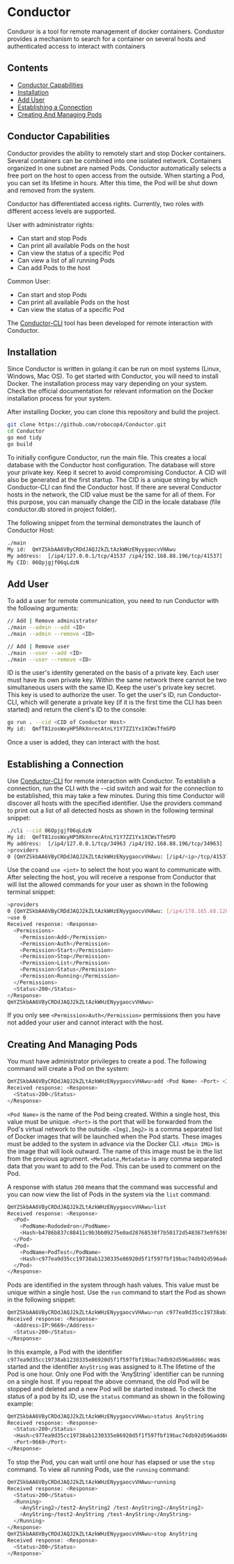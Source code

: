 # Сonductor
Conduror is a tool for remote management of docker containers. Condustor provides a mechanism to search for a container on several hosts and authenticated access to interact with containers 

## Contents
- [Conductor Capabilities](#conductor-capabilities)
- [Installation](#installation)
- [Add User](#add-user)
- [Establishing a Connection](#establishing-a-connection)
- [Creating And Managing Pods](#creating-and-managing-pods)

## Conductor Capabilities
Conductor provides the ability to remotely start and stop Docker containers. Several containers can be combined into one isolated network. Containers organized in one subnet are named Pods. Conductor automatically selects a free port on the host to open access from the outside. When starting a Pod, you can set its lifetime in hours. After this time, the Pod will be shut down and removed from the system.

Conductor has differentiated access rights. Currently, two roles with different access levels are supported.

User with administrator rights:
- Can start and stop Pods
- Can print all available Pods on the host
- Can view the status of a specific Pod
- Can view a list of all running Pods
- Can add Pods to the host
  
Common User:
- Can start and stop Pods
- Can print all available Pods on the host
- Can view the status of a specific Pod

 The [Conductor-CLI](https://github.com/robocop4/Conductor_CLI) tool has been developed for remote interaction with Conductor.

## Installation

Since Conductor is written in golang it can be run on most systems (Linux, Windows, Mac OS). To get started with Conductor, you will need to install Docker. The installation process may vary depending on your system. Check the official documentation for relevant information on the Docker installation process for your system.

After installing Docker, you can clone this repository and build the project.
```bash
git clone https://github.com/robocop4/Conductor.git
cd Conductor
go mod tidy
go build
```

To initially configure Conductor, run the main file. This creates a local database with the Conductor host configuration. The database will store your private key. Keep it secret to avoid compromising Conductor. A CID will also be generated at the first startup. The CID is a unique string by which Conductor-CLI can find the Conductor host. If there are several Conductor hosts in the network, the CID value must be the same for all of them. For this purpose, you can manually change the CID in the locale database (file conductor.db stored in project folder). 

The following snippet from the terminal demonstrates the launch of Conductor Host:

```bash
./main
My id:  QmYZSkbAA6VByCRDdJAQJ2kZLtAzkWHzENyygaocvVHAwu
My address:  [/ip4/127.0.0.1/tcp/41537 /ip4/192.168.88.196/tcp/41537]
My CID: 06Opjgjf06qLdzN
```

## Add User

To add a user for remote communication, you need to run Conductor with the following arguments:

```bash
// Add | Remove administrator
./main --admin --add <ID>
./main --admin --remove <ID>

// Add | Remove user
./main --user --add <ID>
./main --user --remove <ID>
```
ID is the user's identity generated on the basis of a private key. Each user must have its own private key. Within the same network there cannot be two simultaneous users with the same ID. Keep the user's private key secret. This key is used to authorize the user. To get the user's ID, run Conductor-CLI, which will generate a private key (if it is the first time the CLI has been started) and return the client's ID to the console:

```bash
go run . --cid <CID of Conductor Host>
My id:  QmfT81zosWxyHP5RkXnrecAtnLY1Y7ZZ1Yx1XCWsTfmSPD

```

Once a user is added, they can interact with the host.

## Establishing a Connection

Use [Conductor-CLI](https://github.com/robocop4/Conductor_CLI) for remote interaction with Conductor. To establish a connection, run the CLI with the --cid <unique identifier> switch and wait for the connection to be established, this may take a few minutes. During this time Conductor will discover all hosts with the specified identifier. Use the providers command to print out a list of all detected hosts as shown in the following terminal snippet:

```bash
./cli --cid 06Opjgjf06qLdzN
My id:  QmfT81zosWxyHP5RkXnrecAtnLY1Y7ZZ1Yx1XCWsTfmSPD
My address:  [/ip4/127.0.0.1/tcp/34963 /ip4/192.168.88.196/tcp/34963]
>providers
0 {QmYZSkbAA6VByCRDdJAQJ2kZLtAzkWHzENyygaocvVHAwu: [/ip4/<ip>/tcp/41537]}
```

Use the coand `use <int>` to select the host you want to communicate with. After selecting the host, you will receive a response from Conductor that will list the allowed commands for your user as shown in the following terminal snippet:

```bash
>providers
0 {QmYZSkbAA6VByCRDdJAQJ2kZLtAzkWHzENyygaocvVHAwu: [/ip4/178.165.68.120/tcp/41537]}
>use 0
Received response: <Response>
  <Permissions>
    <Permission>Add</Permission>
    <Permission>Auth</Permission>
    <Permission>Start</Permission>
    <Permission>Stop</Permission>
    <Permission>List</Permission>
    <Permission>Status</Permission>
    <Permission>Running</Permission>
  </Permissions>
  <Status>200</Status>
</Response>
QmYZSkbAA6VByCRDdJAQJ2kZLtAzkWHzENyygaocvVHAwu>
```

If you only see `<Permission>Auth</Permission>` permissions then you have not added your user and cannot interact with the host.

## Creating And Managing Pods


You must have administrator privileges to create a pod. The following command will create a Pod on the system:
```bash
QmYZSkbAA6VByCRDdJAQJ2kZLtAzkWHzENyygaocvVHAwu>add <Pod Name> <Port> <Img1,Img2> <Main IMG> <Metadata,Metadata>
Received response: <Response>
  <Status>200</Status>
</Response>
```

`<Pod Name>` is the name of the Pod being created. Within a single host, this value must be unique. 
`<Port>` is the port that will be forwarded from the Pod's virtual network to the outside. 
`<Img1,Img2>` is a comma separated list of Docker images that will be launched when the  Pod starts. These images must be added to the system in advance via the Docker CLI. 
`<Main IMG>` is the image that will look outward. The name of this image must be in the list from the previous agrument.
`<Metadata,Metadata>` is any comma separated data that you want to add to the Pod. This can be used to comment on the Pod. 

A response with status `200` means that the command was successful and you can now view the list of Pods in the system via the `list` command:

```bash
QmYZSkbAA6VByCRDdJAQJ2kZLtAzkWHzENyygaocvVHAwu>list
Received response: <Response>
  <Pod>
    <PodName>Rododedron</PodName>
    <Hash>b4786b837c88411c9b3bb09275e0ad28768538f7b50172d5483673e9f6369b88</Hash>
  </Pod>
  <Pod>
    <PodName>PodTest</PodName>
    <Hash>c977ea9d35cc19738ab1230335e86920d5f1f597fbf19bac74db92d596add66c</Hash>
  </Pod>
</Response>
```

Pods are identified in the system through hash values. This value must be unique within a single host. Use the `run` command to start the Pod as shown in the following snippet:

```bash
QmYZSkbAA6VByCRDdJAQJ2kZLtAzkWHzENyygaocvVHAwu>run c977ea9d35cc19738ab1230335e86920d5f1f597fbf19bac74db92d596add66c AnyString 1
Received response: <Response>
  <Address>IP:9669</Address>
  <Status>200</Status>
</Response>
```

In this example, a Pod with the identifier `c977ea9d35cc19738ab1230335e86920d5f1f597fbf19bac74db92d596add66c` was started and the identifier `AnyString` was assigned to it.The lifetime of the Pod is one hour.
Only one Pod with the 'AnyString' identifier can be running on a single host. If you repeat the above command, the old Pod will be stopped and deleted and a new Pod will be started instead. To check the status of a pod by its ID, use the `status` command as shown in the following example:

```bash
QmYZSkbAA6VByCRDdJAQJ2kZLtAzkWHzENyygaocvVHAwu>status AnyString
Received response: <Response>
  <Status>200</Status>
  <Hash>c977ea9d35cc19738ab1230335e86920d5f1f597fbf19bac74db92d596add66c</Hash>
  <Port>9669</Port>
</Response>
```

To stop the Pod, you can wait until one hour has elapsed or use the `stop` command. To view all running Pods, use the `running` command:

```bash
QmYZSkbAA6VByCRDdJAQJ2kZLtAzkWHzENyygaocvVHAwu>running
Received response: <Response>
  <Status>200</Status>
  <Running>
    <AnyString2>/test2-AnyString2 /test-AnyString2</AnyString2>
    <AnyString>/test2-AnyString /test-AnyString</AnyString>
  </Running>
</Response>
QmYZSkbAA6VByCRDdJAQJ2kZLtAzkWHzENyygaocvVHAwu>stop AnyString
Received response: <Response>
  <Status>200</Status>
</Response>`
```


